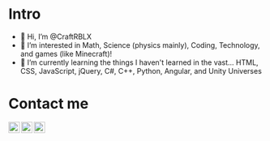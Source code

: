 # Intro
- 👋 Hi, I’m @CraftRBLX
- 👀 I’m interested in Math, Science (physics mainly), Coding, Technology, and games (like Minecraft)!
- 🌱 I’m currently learning the things I haven't learned in the vast...
HTML,
CSS,
JavaScript,
jQuery,
C#,
C++,
Python,
Angular, and
Unity Universes

# Contact me

[ <img align="left" alt="Website" width="22px" src="https://craftrblx.github.io/CraftRBLX/internet_symbol_2x.png" /> ][websitecrold]
[ <img align="left" alt="Website" width="22px" src="https://craftrblx.github.io/CraftRBLX/internet_symbol_2x.png" /> ][websitesaiadvancedportfolio]
[ <img align="left" alt="Website" width="22px" src="https://craftrblx.github.io/CraftRBLX/yt_logo.png" /> ][ytcrebooted]






[websitecrold]: https://craftrblx.github.io
[websitesaiadvancedportfolio]: htttps://saisiddhish.github.io/advanced-portfolio
[ytcrebooted]: https://youtube.com/c/CraftRBLX
